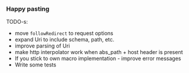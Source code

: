 ### Happy pasting

TODO-s: 
* move `followRedirect` to request options
* expand Uri to include schema, path, etc.
* improve parsing of Uri
* make http interpolator work when abs_path + host header is present
* If you stick to own macro implementation - improve error messages
* Write some tests
